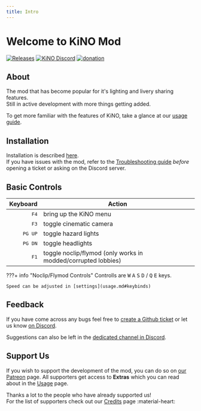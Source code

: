 ```yaml
---
title: Intro
---
```


# Welcome to KiNO Mod

[![Releases](https://img.shields.io/github/v/release/trbflxr/kino?include_prereleases&label=DOWNLOAD&style=for-the-badge)](https://github.com/trbflxr/kino/releases)
[![KiNO Discord](https://img.shields.io/discord/716264804498538516?label=DISCORD&style=for-the-badge)](https://discord.gg/xvGMEEcEEp)
[![donation](https://img.shields.io/badge/patreon-support-ff424d?style=for-the-badge)](https://www.patreon.com/kinomod)

## About

The mod that has become popular for it's lighting and livery sharing features.  
Still in active development with more things getting added.

To get more familiar with the features of KiNO, take a glance at our [usage guide](usage.md).

## Installation

Installation is described [here](installation.md).  
If you have issues with the mod, refer to the [Troubleshooting guide](troubleshooting.md) _before_ opening a ticket or asking on the Discord server.

## Basic Controls

|         Keyboard | Action                                                        |
| ---------------: | ------------------------------------------------------------- |
|    <kbd>F4</kbd> | bring up the KiNO menu                                        |
|    <kbd>F3</kbd> | toggle cinematic camera                                       |
| <kbd>PG UP</kbd> | toggle hazard lights                                          |
| <kbd>PG DN</kbd> | toggle headlights                                             |
|    <kbd>F1</kbd> | toggle noclip/flymod (only works in modded/corrupted lobbies) |

???+ info "Noclip/Flymod Controls"
    Controlls are <kbd>W</kbd> <kbd>A</kbd> <kbd>S</kbd> <kbd>D</kbd> / <kbd>Q</kbd> <kbd>E</kbd> keys.

    Speed can be adjusted in [settings](usage.md#keybinds)

## Feedback

If you have come across any bugs feel free to [create a Github ticket](https://github.com/trbflxr/kino/issues/new/choose) or let us know [on Discord](https://discord.gg/xvGMEEcEEp).

Suggestions can also be left in the [dedicated channel in Discord](https://discord.gg/4AmMNH6fyy). <!-- link to directly join into the #suggestions channel -->

## Support Us

If you wish to support the development of the mod, you can do so on [our Patreon](https://www.patreon.com/kinomod) page.
All supporters get access to **Extras** which you can read about in the [Usage](usage.md) page.

Thanks a lot to the people who have already supported us!  
For the list of supporters check out our [Credits](credits.md) page :material-heart:
